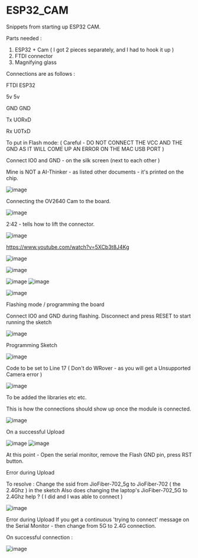 # ESP32_CAM
Snippets from starting up ESP32 CAM. 

Parts needed :

1. ESP32 + Cam  ( I got 2 pieces separately, and I had to hook it up )
2. FTDI connector
3. Magnifying glass 

Connections are as follows : 

FTDI    ESP32

 5v        5v
 
 GND       GND
 
 Tx        UORxD
 
 Rx        U0TxD

To put in Flash mode: ( Careful - DO NOT CONNECT THE VCC AND THE GND AS IT WILL COME UP AN ERROR ON THE MAC USB PORT )

Connect IO0 and GND - on the silk screen (next to each other ) 

Mine is NOT a AI-Thinker - as listed other documents - it's printed on the chip.

![image](https://user-images.githubusercontent.com/14288989/133599732-61434002-5f70-427c-95b9-61a043aa9bf2.png)


Connecting the OV2640 Cam to the board.

![image](https://user-images.githubusercontent.com/14288989/133601044-65aef107-2eba-4168-bdfd-402c56ad121c.png)

2:42 - tells how to lift the connector.

![image](https://user-images.githubusercontent.com/14288989/133601171-6410c6a1-3197-47d4-89e6-f5a49b4be11b.png)

https://www.youtube.com/watch?v=5XCb3t8J4Kg

![image](https://user-images.githubusercontent.com/14288989/133598895-ceae517a-40ea-4b57-8def-ae37d618876f.png)



![image](https://user-images.githubusercontent.com/14288989/133598973-7c7e27a0-d585-40b1-b855-559185748d6e.png)

![image](https://user-images.githubusercontent.com/14288989/133601776-66c20307-e6f1-4baa-8e52-c331e9c62243.png)
![image](https://user-images.githubusercontent.com/14288989/133601882-2266dc5e-b101-47a1-ba22-8f66cb4d2b87.png)


![image](https://user-images.githubusercontent.com/14288989/133601726-52ca9f57-e4c5-4370-8757-00a6dd7d3dc6.png)


Flashing mode / programming the board 

Connect IO0 and GND during flashing. Disconnect and press RESET to start running the sketch

![image](https://user-images.githubusercontent.com/14288989/133602185-9d12e5b9-26a9-4043-8719-178b87500c1a.png)


Programming Sketch

![image](https://user-images.githubusercontent.com/14288989/133602926-d5138ceb-1a7c-4c8b-9b3d-e07ea796dbdb.png)

Code to be set to Line 17 ( Don't do WRover - as you will get a Unsupported Camera error )


![image](https://user-images.githubusercontent.com/14288989/133603149-1c4ea3bc-9368-4bcf-a05c-76f0bea91300.png)

 To be added the libraries etc etc.
 
 
This is how the connections should show up once the module is connected.

![image](https://user-images.githubusercontent.com/14288989/133604506-83382af6-aa6e-47eb-9073-24f94e567f5f.png)

On a successful Upload

![image](https://user-images.githubusercontent.com/14288989/133604890-a54f889d-0ce9-4ee8-afdf-5d30db01f36f.png)
![image](https://user-images.githubusercontent.com/14288989/133605047-be073ac9-8f0f-4a59-9a89-d889a2106eb2.png)

At this point - Open the serial monitor, remove the Flash GND pin, press RST button.

Error during Upload

To resolve :
Change the ssid from JioFiber-702_5g to JioFiber-702 ( the 2.4Ghz ) in the sketch
Also does changing the laptop's JioFiber-702_5G to 2.4Ghz help ? ( I did and I was able to connect )

![image](https://user-images.githubusercontent.com/14288989/133605205-96f43a14-d824-4ad0-bf8f-42cf24baef36.png)



Error during Upload
If you get a continuous 'trying to connect' message on the Serial Monitor - then change from 5G to 2.4G connection.

On successful connection :

![image](https://user-images.githubusercontent.com/14288989/133606462-bd39cad5-7fab-455f-b01e-79ed44366e3e.png)


